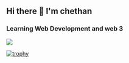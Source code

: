 ## Hi there 👋 I'm chethan

### Learning Web Development and web 3

![](https://komarev.com/ghpvc/?username=bChethan&color=blue)

[![trophy](https://github-profile-trophy.vercel.app/?username=bChethan&row=2&column=3)](https://github.com/ryo-ma/github-profile-trophy)

<!--
**bChethan/bChethan** is a ✨ _special_ ✨ repository because its `README.md` (this file) appears on your GitHub profile.

Here are some ideas to get you started:

- 🔭 I’m currently working on ...
- 🌱 I’m currently learning ...
- 👯 I’m looking to collaborate on ...
- 🤔 I’m looking for help with ...
- 💬 Ask me about ...
- 📫 How to reach me: ...
- 😄 Pronouns: ...
- ⚡ Fun fact: ...
-->
